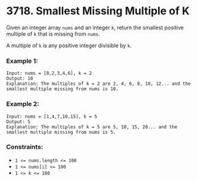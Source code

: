 # 3718. Smallest Missing Multiple of K

Given an integer array `nums` and an integer `k`, return the smallest positive multiple of `k` that is missing from `nums`.

A multiple of `k` is any positive integer divisible by `k`.

### Example 1:

```
Input: nums = [8,2,3,4,6], k = 2
Output: 10
Explanation: The multiples of k = 2 are 2, 4, 6, 8, 10, 12... and the smallest multiple missing from nums is 10.
```

### Example 2:

```
Input: nums = [1,4,7,10,15], k = 5
Output: 5
Explanation: The multiples of k = 5 are 5, 10, 15, 20... and the smallest multiple missing from nums is 5.
```

### Constraints:

- `1 <= nums.length <= 100`
- `1 <= nums[i] <= 100`
- `1 <= k <= 100`
